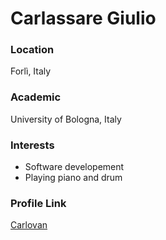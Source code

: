 # Carlassare Giulio

### Location
Forlì, Italy

### Academic
University of Bologna, Italy

### Interests
* Software developement
* Playing piano and drum

### Profile Link
[Carlovan](https://github.com.Carlovan)
